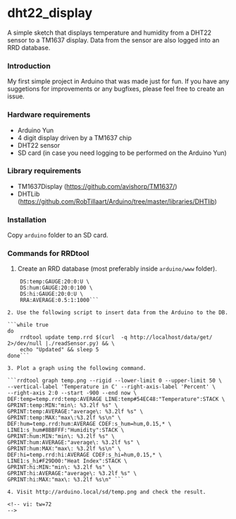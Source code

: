 dht22_display
=============

A simple sketch that displays temperature and humidity from a DHT22
sensor to a TM1637 display.
Data from the sensor are also logged into an RRD database.

### Introduction ###
My first simple project in Arduino that was made just for fun.
If you have any suggetions for improvements or any bugfixes, please feel
free to create an issue.

### Hardware requirements ###

 - Arduino Yun
 - 4 digit display driven by a TM1637 chip
 - DHT22 sensor
 - SD card (in case you need logging to be performed on the Arduino Yun)

### Library requirements ###

 - TM1637Display (https://github.com/avishorp/TM1637/)
 - DHTLib (https://github.com/RobTillaart/Arduino/tree/master/libraries/DHTlib)

### Installation ###
Copy ```arduino``` folder to an SD card.

### Commands for RRDtool ###

1. Create an RRD database (most preferably inside ```arduino/www``` folder).

```rrdtool create temp.rrd --step 5 \
    DS:temp:GAUGE:20:0:U \
    DS:hum:GAUGE:20:0:100 \
    DS:hi:GAUGE:20:0:U \
    RRA:AVERAGE:0.5:1:1000```

2. Use the following script to insert data from the Arduino to the DB.

```while true
do 
    rrdtool update temp.rrd $(curl  -q http://localhost/data/get/ 2>/dev/null |./readSensor.py) && \
    echo "Updated" && sleep 5 
done```

3. Plot a graph using the following command.

```rrdtool graph temp.png --rigid --lower-limit 0 --upper-limit 50 \
--vertical-label 'Temperature in C' --right-axis-label 'Percent' \
--right-axis 2:0 --start -900 --end now \
DEF:temp=temp.rrd:temp:AVERAGE LINE:temp#54EC48:"Temperature":STACK \
GPRINT:temp:MIN:"min\: %3.2lf %s" \
GPRINT:temp:AVERAGE:"average\: %3.2lf %s" \
GPRINT:temp:MAX:"max\:%3.2lf %s\n" \
DEF:hum=temp.rrd:hum:AVERAGE CDEF:s_hum=hum,0.15,* \
LINE1:s_hum#8BBFFF:"Humidity":STACK \
GPRINT:hum:MIN:"min\: %3.2lf %s" \
GPRINT:hum:AVERAGE:"average\: %3.2lf %s" \
GPRINT:hum:MAX:"max\: %3.2lf %s\n" \
DEF:hi=temp.rrd:hi:AVERAGE CDEF:s_hi=hum,0.15,* \
LINE1:s_hi#F29D00:"Heat Index":STACK \
GPRINT:hi:MIN:"min\: %3.2lf %s" \
GPRINT:hi:AVERAGE:"average\: %3.2lf %s" \
GPRINT:hi:MAX:"max\: %3.2lf %s\n" ```

4. Visit http://arduino.local/sd/temp.png and check the result.

<!-- vi: tw=72
-->
